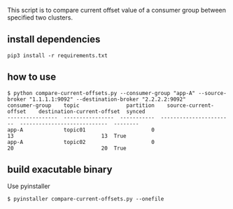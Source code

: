 This script is to compare current offset value of a consumer group between specified two clusters.

## install dependencies

```
pip3 install -r requirements.txt
```

## how to use

```
$ python compare-current-offsets.py --consumer-group "app-A" --source-broker "1.1.1.1:9092" --destination-broker "2.2.2.2:9092"
consumer-group    topic               partition    source-current-offset    destination-current-offset  synced
----------------  ----------------  -----------  -----------------------  ----------------------------  --------
app-A             topic01                     0                       13                            13  True
app-A             topic02                     0                       20                            20  True
```

## build exacutable binary
Use pyinstaller

```
$ pyinstaller compare-current-offsets.py --onefile
```
